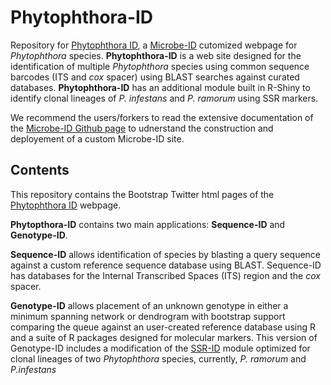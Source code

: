 **Phytophthora**-ID
===============

Repository for [Phytophthora ID](http://phytophthora-id.org), a [Microbe-ID](http://microbe-id.org) cutomized webpage for *Phytophthora* species. **Phytophthora-ID** is a web site designed for the identification of multiple *Phytophthora* species using common sequence barcodes (ITS and *cox* spacer) using BLAST searches against curated databases. **Phytophthora-ID** has an additional module built in R-Shiny to identify clonal lineages of *P. infestans* and *P. ramorum* using SSR markers.

We recommend the users/forkers to read the extensive documentation of the [Microbe-ID Github page](https://github.com/grunwaldlab/Microbe-ID) to udnerstand the construction and deployement of a custom Microbe-ID site.

Contents
-----------------
This repository contains the Bootstrap Twitter html pages of the [Phytophthora ID](http://phytophthora-id.org) webpage.

**Phytopthora-ID** contains two main applications: **Sequence-ID** and **Genotype-ID**.

**Sequence-ID** allows identification of species by blasting a query sequence against a custom reference sequence database using BLAST. Sequence-ID has databases for the Internal Transcribed Spaces (ITS) region and the *cox* spacer.

**Genotype-ID** allows placement of an unknown genotype in either a minimum spanning network or dendrogram with bootstrap support comparing the queue against an user-created reference database using R and a suite of R packages designed for molecular markers. This version of Genotype-ID includes a modification of the [SSR-ID]() module optimized for clonal lineages of two *Phytophthora* species, currently, *P. ramorum* and *P.infestans*
